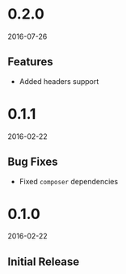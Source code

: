 # 0.2.0
2016-07-26

## Features
- Added headers support

# 0.1.1
2016-02-22

## Bug Fixes
- Fixed `composer` dependencies

# 0.1.0
2016-02-22

## Initial Release
